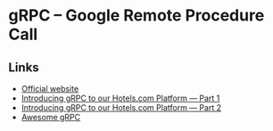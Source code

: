 # gRPC – Google Remote Procedure Call

## Links
* [Official website](https://grpc.io/)
* [Introducing gRPC to our Hotels.com Platform — Part 1](https://medium.com/expedia-group-tech/introducing-grpc-to-our-hotels-com-platform-part-1-61716af50b13)
* [Introducing gRPC to our Hotels.com Platform — Part 2](https://medium.com/expedia-group-tech/introducing-grpc-to-our-hotels-com-platform-part-2-8024a1dda0aa)
* [Awesome gRPC](https://github.com/grpc-ecosystem/awesome-grpc)